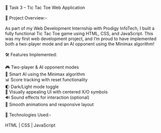 📁 Task 3 – Tic Tac Toe Web Application
<br> <br>
🚀 Project Overview:-
<br><br>
As part of my Web Development Internship with Prodigy InfoTech, I built a fully functional Tic Tac Toe game using HTML, CSS, and JavaScript. This was my first web development project, and I’m proud to have implemented both a two-player mode and an AI opponent using the Minimax algorithm!
<br><br>
🛠️ Features Implemented:
<br><br>
🎮 Two-player & AI opponent modes
<br>
🧠 Smart AI using the Minimax algorithm
<br>
📊 Score tracking with reset functionality
<br>
🌓 Dark/Light mode toggle
<br>
🎨 Visually appealing UI with centered X/O symbols
<br>
🔊 Sound effects for interaction (optional)
<br>
🎉 Smooth animations and responsive layout
<br> <br> 
📂 Technologies Used:-
<br><br>
HTML | CSS | JavaScript
